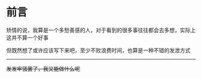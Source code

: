 # 前言

矫情的说，我算是一个多愁善感的人，对于看到的很多事往往都会去多想，实际上这并不算一个好事

但既然想了或许应该写下来吧，至少不败浪费时间，也算是一种不错的发泄方式

****
~~发发牢骚罢了，我又能做什么呢~~